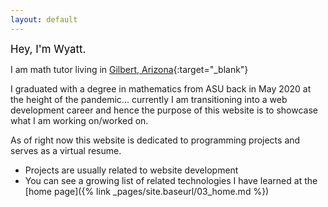 ```yaml
---
layout: default
---
```


<span style = "color:black;font-size:larger;">Hey, I'm Wyatt.</span> 

I am math tutor living in [Gilbert, Arizona](https://en.wikipedia.org/wiki/Gilbert,_Arizona){:target="_blank"}

I graduated with a degree in mathematics from ASU back in May 2020 at the height of the pandemic...
currently I am transitioning into a web development career and hence the purpose of this website is to showcase what I am working on/worked on.

As of right now this website is dedicated to programming projects and serves as a virtual resume.

- Projects are usually related to website development
- You can see a growing list of related technologies I have learned at the [home page]({% link _pages/site.baseurl/03_home.md %})
